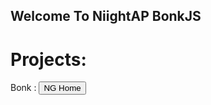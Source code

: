 ## Welcome To NiightAP BonkJS
<head>
<meta name="google-site-verification" content="VEXS4_u2z5GbzEuWu4E3P1dUnun_xVP8iQNUnc5pdYk" />
</head>


# Projects:
Bonk : 
<input class="MyButton" type="button" value="NG Home" onclick="window.location.href='bonk-redirect.html'" />


